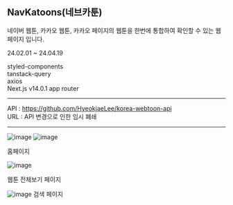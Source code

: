 ## NavKatoons(네브카툰)

네이버 웹툰, 카카오 웹툰, 카카오 페이지의 웹툰을 한번에 통합하여 확인할 수 있는 웹페이지 입니다.

24.02.01 ~ 24.04.19

styled-components  
tanstack-query  
axios  
Next.js v14.0.1 app router  

---

API : https://github.com/HyeokjaeLee/korea-webtoon-api  
URL : API 변경으로 인한 임시 폐쇄

---

![image](https://github.com/Leekee0905/Navkatoons/assets/59133563/f2a738ad-f362-4088-ad3e-0118a09c694b)
![image](https://github.com/Leekee0905/Navkatoons/assets/59133563/92459468-b2e5-4710-98f1-6f3690f8e47c)

홈페이지

![image](https://github.com/Leekee0905/Navkatoons/assets/59133563/2608289a-4e24-4a96-81cc-be90bdc9e6b7)

웹툰 전체보기 페이지

![image](https://github.com/Leekee0905/Navkatoons/assets/59133563/4a861396-95c7-4f69-90ff-4ae22acdaff6)
검색 페이지
